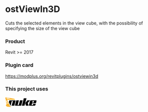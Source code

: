 # ostViewIn3D
Cuts the selected elements in the view cube, with the possibility of specifying the size of the view cube
### Product ###
Revit >= 2017
### Plugin card ###
https://modplus.org/revitplugins/ostviewin3d
### This project uses

[<img align="left" src="https://raw.githubusercontent.com/ModPlus-Software/Documentation/master/Images/nuke-logo-small.png" />](https://nuke.build/)
